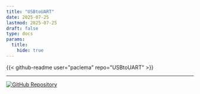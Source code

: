 ```yaml
---
title: "USBtoUART"
date: 2025-07-25
lastmod: 2025-07-25
draft: false
type: docs
params:
  title:
    hide: true
---
```


{{< github-readme user="paclema" repo="USBtoUART" >}}

---

[![GitHub Repository](https://img.shields.io/badge/View_on-GitHub-181717?style=for-the-badge&logo=github)](https://github.com/paclema/USBtoUART)